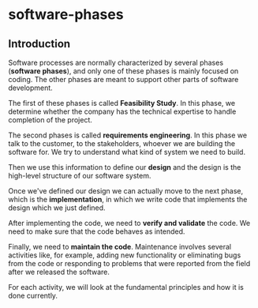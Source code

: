 # software-phases

## Introduction
Software processes are normally characterized by several phases (**software phases**), 
and only one of these phases is mainly focused on coding. 
The other phases are meant to support other parts of software development. 

The first of these phases is called **Feasibility Study**.
In this phase, we determine whether the company has the technical expertise to handle completion of the project.

The second phases is called **requirements engineering**. In this phase we talk to the customer, 
to the stakeholders, whoever we are building the software for.
We try to understand what kind of system we need to build. 

Then we use this information to define our **design** and
the design is the high-level structure of our software system. 

Once we've defined our
design we can actually move to the next phase, which is
the **implementation**, in which we write code that implements the design which
we just defined. 

After implementing the code, we need to **verify
and validate** the code. We need to make sure that the code
behaves as intended. 

Finally, we need to **maintain the code**.
Maintenance involves several activities like,
for example, adding new functionality or
eliminating bugs from the code or responding to problems that
were reported from the field after we released the software. 

For each activity, we will look at the
fundamental principles and how it is done currently.
